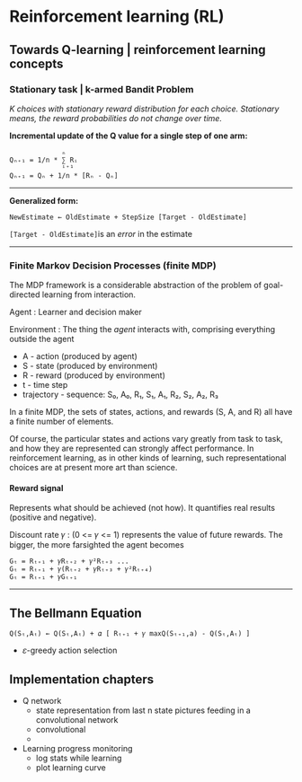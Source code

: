 # Reinforcement learning (RL)

## Towards Q-learning | reinforcement learning concepts

### Stationary task | k-armed Bandit Problem 
_K choices with stationary reward distribution for each choice. Stationary means, the reward probabilities do not change over time._

__Incremental update of the Q value for a single step of one arm:__
```
             ₙ
Qₙ₊₁ = 1/n * ∑ Rᵢ 
             ⁱ⁺¹
Qₙ₊₁ = Qₙ + 1/n * [Rₙ - Qₙ]
```
---
__Generalized form:__
```
NewEstimate ← OldEstimate + StepSize [Target - OldEstimate]
```
`[Target - OldEstimate]`is an _error_ in the estimate

---

### Finite Markov Decision Processes (finite MDP)

The MDP framework is a considerable abstraction of the problem of goal-directed
learning from interaction.

Agent
: Learner and decision maker

Environment
: The thing the _agent_ interacts with, comprising everything outside the agent

- A - action (produced by agent)
- S - state (produced by environment)
- R - reward (produced by environment)
- t - time step
- trajectory - sequence: S₀, A₀, R₁, S₁, A₁, R₂, S₂, A₂, R₃

In a finite MDP, the sets of states, actions, and rewards (S, A, and R) all have a finite
number of elements.

Of course, the particular states and actions vary greatly from task to task, and how
they are represented can strongly affect performance. In reinforcement learning, as in
other kinds of learning, such representational choices are at present more art than science.

#### Reward signal

Represents what should be achieved (not how). It quantifies real results (positive and negative).

Discount rate 𝛾
: (0 <= 𝛾 <= 1) represents the value of future rewards. The bigger, the more farsighted the agent becomes

```
Gₜ = Rₜ₊₁ + 𝛾Rₜ₊₂ + 𝛾²Rₜ₊₃ ...
Gₜ = Rₜ₊₁ + 𝛾(Rₜ₊₂ + 𝛾Rₜ₊₃ + 𝛾²Rₜ₊₄)
Gₜ = Rₜ₊₁ + 𝛾Gₜ₊₁
```
---

## The Bellmann Equation

```
Q(Sₜ,Aₜ) ← Q(Sₜ,Aₜ) + 𝛼 [ Rₜ₊₁ + 𝛾 maxQ(Sₜ₊₁,a) - Q(Sₜ,Aₜ) ]
```

- 𝜀-greedy action selection

## Implementation chapters

- Q network
  - state representation from last n state pictures feeding in a convolutional network
  - convolutional 
  - 
- Learning progress monitoring
  - log stats while learning
  - plot learning curve
